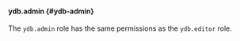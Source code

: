 #### ydb.admin {#ydb-admin}

The `ydb.admin` role has the same permissions as the `ydb.editor` role.
